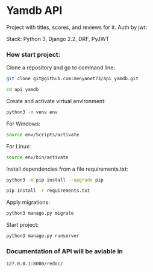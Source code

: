 # Yamdb API
Project with titles, scores, and reviews for it. Auth by jwt.

Stack: Python 3, Django 2.2, DRF, PyJWT
### How start project:

Clone a repository and go to command line:

```sh
git clone git@github.com:menyanet73/api_yamdb.git
```

```sh
cd api_yamdb
```

Create and activate virtual environment:

```sh
python3 -m venv env
```
For Windows:
```sh
source env/Scripts/activate  
```
For Linux:
```sh
source env/bin/activate  
```

Install dependencies from a file requirements.txt:

```sh
python3 -m pip install --upgrade pip
```

```sh
pip install -r requirements.txt
```

Apply migrations:

```sh
python3 manage.py migrate
```

Start project:

```sh
python3 manage.py runserver
```

### Documentation of API will be aviable in
```sh
127.0.0.1:8000/redoc/
```
